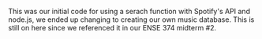 This was our initial code for using a serach function with Spotify's API and node.js, we ended up changing to creating our own music database. This is still on here since we referenced it in our ENSE 374 midterm #2. 
